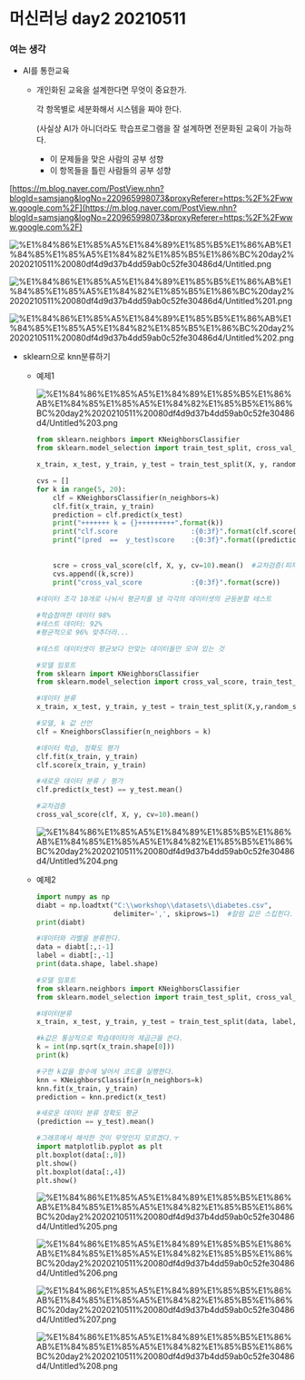 # 머신러닝 day2 20210511

### 여는 생각

- AI를 통한교육
    - 개인화된 교육을 설계한다면 무엇이 중요한가.

        각 항목별로 세분화해서 시스템을 짜야 한다. 

        (사실상 AI가 아니더라도 학습프로그램을 잘 설계하면 전문화된 교육이 가능하다.  

        - 이 문제들을 맞은 사람의 공부 성향
        - 이 항목들을 틀린 사람들의 공부 성향

[https://m.blog.naver.com/PostView.nhn?blogId=samsjang&logNo=220965998073&proxyReferer=https:%2F%2Fwww.google.com%2F](https://m.blog.naver.com/PostView.nhn?blogId=samsjang&logNo=220965998073&proxyReferer=https:%2F%2Fwww.google.com%2F)

![%E1%84%86%E1%85%A5%E1%84%89%E1%85%B5%E1%86%AB%E1%84%85%E1%85%A5%E1%84%82%E1%85%B5%E1%86%BC%20day2%2020210511%20080df4d9d37b4dd59ab0c52fe30486d4/Untitled.png](%E1%84%86%E1%85%A5%E1%84%89%E1%85%B5%E1%86%AB%E1%84%85%E1%85%A5%E1%84%82%E1%85%B5%E1%86%BC%20day2%2020210511%20080df4d9d37b4dd59ab0c52fe30486d4/Untitled.png)

![%E1%84%86%E1%85%A5%E1%84%89%E1%85%B5%E1%86%AB%E1%84%85%E1%85%A5%E1%84%82%E1%85%B5%E1%86%BC%20day2%2020210511%20080df4d9d37b4dd59ab0c52fe30486d4/Untitled%201.png](%E1%84%86%E1%85%A5%E1%84%89%E1%85%B5%E1%86%AB%E1%84%85%E1%85%A5%E1%84%82%E1%85%B5%E1%86%BC%20day2%2020210511%20080df4d9d37b4dd59ab0c52fe30486d4/Untitled%201.png)

![%E1%84%86%E1%85%A5%E1%84%89%E1%85%B5%E1%86%AB%E1%84%85%E1%85%A5%E1%84%82%E1%85%B5%E1%86%BC%20day2%2020210511%20080df4d9d37b4dd59ab0c52fe30486d4/Untitled%202.png](%E1%84%86%E1%85%A5%E1%84%89%E1%85%B5%E1%86%AB%E1%84%85%E1%85%A5%E1%84%82%E1%85%B5%E1%86%BC%20day2%2020210511%20080df4d9d37b4dd59ab0c52fe30486d4/Untitled%202.png)

- sklearn으로 knn분류하기
    - 예제1

        ![%E1%84%86%E1%85%A5%E1%84%89%E1%85%B5%E1%86%AB%E1%84%85%E1%85%A5%E1%84%82%E1%85%B5%E1%86%BC%20day2%2020210511%20080df4d9d37b4dd59ab0c52fe30486d4/Untitled%203.png](%E1%84%86%E1%85%A5%E1%84%89%E1%85%B5%E1%86%AB%E1%84%85%E1%85%A5%E1%84%82%E1%85%B5%E1%86%BC%20day2%2020210511%20080df4d9d37b4dd59ab0c52fe30486d4/Untitled%203.png)

        ```python
        from sklearn.neighbors import KNeighborsClassifier
        from sklearn.model_selection import train_test_split, cross_val_score

        x_train, x_test, y_train, y_test = train_test_split(X, y, random_state =30)  #

        cvs = []
        for k in range(5, 20):
            clf = KNeighborsClassifier(n_neighbors=k)                                           # 1. knn분류와 k를 정의한다. 
            clf.fit(x_train, y_train)                                                           # 2. 데이터 학습시킨다.(데이터와 라벨 전달)
            prediction = clf.predict(x_test)                                                    # 3. 새로운데이터를 학습한다. 
            print("+++++++ k = {}+++++++++".format(k))  
            print("clf.score                  :{0:3f}".format(clf.score(x_train, y_train)))     #4. 학습된 데이터의 정확도를 측정한다.
            print("(pred  ==  y_test)score    :{0:3f}".format((prediction == y_test).mean()))
                                                                                               #에측한 결과값과 답안지 label를 비교
                                                                                               #True 1/ False 0 으로 평균값을 계산
            scre = cross_val_score(clf, X, y, cv=10).mean()  #교차검증(피자10조각) 평균치
            cvs.append((k,scre))
            print("cross_val_score            :{0:3f}".format(scre))
            
        #데이터 조각 10개로 나눠서 평균치를 냄 각각의 데이터셋의 균등분할 테스트

        #학습참여한 데이터 98%
        #테스트 데이터: 92%
        #평균적으로 96% 맞추더라...

        #테스트 데이터셋이 평균보다 안맞는 데이터들만 모여 있는 것
        ```

        ```python
        #모델 임포트
        from sklearn import KNeighborsClassifier
        from sklearn.model_selection import cross_val_score, train_test_split

        #데이터 분류
        x_train, x_test, y_train, y_test = train_test_split(X,y,random_state = 30)

        #모델, k 값 선언
        clf = KneighborsClassifier(n_neighbors = k)

        #데이터 학습, 정확도 평가
        clf.fit(x_train, y_train)
        clf.score(x_train, y_train)

        #새로운 데이터 분류 / 평가
        clf.predict(x_test) == y_test.mean()

        #교차검증
        cross_val_score(clf, X, y, cv=10).mean()
        ```

        ![%E1%84%86%E1%85%A5%E1%84%89%E1%85%B5%E1%86%AB%E1%84%85%E1%85%A5%E1%84%82%E1%85%B5%E1%86%BC%20day2%2020210511%20080df4d9d37b4dd59ab0c52fe30486d4/Untitled%204.png](%E1%84%86%E1%85%A5%E1%84%89%E1%85%B5%E1%86%AB%E1%84%85%E1%85%A5%E1%84%82%E1%85%B5%E1%86%BC%20day2%2020210511%20080df4d9d37b4dd59ab0c52fe30486d4/Untitled%204.png)

    - 예제2

        ```python
        import numpy as np
        diabt = np.loadtxt("C:\\workshop\\datasets\\diabetes.csv",
                           delimiter=',', skiprows=1)  #칼럼 값은 스킵힌다. 
        print(diabt)
        ```

        ```python
        #데이터와 라벨을 분류한다. 
        data = diabt[:,:-1]
        label = diabt[:,-1]
        print(data.shape, label.shape)
        ```

        ```python
        #모델 임포트
        from sklearn.neighbors import KNeighborsClassifier
        from sklearn.model_selection import train_test_split, cross_val_score

        #데이터분류
        x_train, x_test, y_train, y_test = train_test_split(data, label, random_state=30)
        ```

        ```python
        #k값은 통상적으로 학습데이타의 제곱근을 쓴다. 
        k = int(np.sqrt(x_train.shape[0]))
        print(k)
        ```

        ```python
        #구한 k값을 함수에 넣어서 코드를 실행한다. 
        knn = KNeighborsClassifier(n_neighbors=k)
        knn.fit(x_train, y_train)
        prediction = knn.predict(x_test)

        #새로운 데이터 분류 정확도 평균
        (prediction == y_test).mean()

        #그래프에서 해석한 것이 무엇인지 모르겠다.ㅜ
        import matplotlib.pyplot as plt
        plt.boxplot(data[:,0])
        plt.show()
        plt.boxplot(data[:,4])
        plt.show()

        ```

        ![%E1%84%86%E1%85%A5%E1%84%89%E1%85%B5%E1%86%AB%E1%84%85%E1%85%A5%E1%84%82%E1%85%B5%E1%86%BC%20day2%2020210511%20080df4d9d37b4dd59ab0c52fe30486d4/Untitled%205.png](%E1%84%86%E1%85%A5%E1%84%89%E1%85%B5%E1%86%AB%E1%84%85%E1%85%A5%E1%84%82%E1%85%B5%E1%86%BC%20day2%2020210511%20080df4d9d37b4dd59ab0c52fe30486d4/Untitled%205.png)

        ![%E1%84%86%E1%85%A5%E1%84%89%E1%85%B5%E1%86%AB%E1%84%85%E1%85%A5%E1%84%82%E1%85%B5%E1%86%BC%20day2%2020210511%20080df4d9d37b4dd59ab0c52fe30486d4/Untitled%206.png](%E1%84%86%E1%85%A5%E1%84%89%E1%85%B5%E1%86%AB%E1%84%85%E1%85%A5%E1%84%82%E1%85%B5%E1%86%BC%20day2%2020210511%20080df4d9d37b4dd59ab0c52fe30486d4/Untitled%206.png)

        ![%E1%84%86%E1%85%A5%E1%84%89%E1%85%B5%E1%86%AB%E1%84%85%E1%85%A5%E1%84%82%E1%85%B5%E1%86%BC%20day2%2020210511%20080df4d9d37b4dd59ab0c52fe30486d4/Untitled%207.png](%E1%84%86%E1%85%A5%E1%84%89%E1%85%B5%E1%86%AB%E1%84%85%E1%85%A5%E1%84%82%E1%85%B5%E1%86%BC%20day2%2020210511%20080df4d9d37b4dd59ab0c52fe30486d4/Untitled%207.png)

        ![%E1%84%86%E1%85%A5%E1%84%89%E1%85%B5%E1%86%AB%E1%84%85%E1%85%A5%E1%84%82%E1%85%B5%E1%86%BC%20day2%2020210511%20080df4d9d37b4dd59ab0c52fe30486d4/Untitled%208.png](%E1%84%86%E1%85%A5%E1%84%89%E1%85%B5%E1%86%AB%E1%84%85%E1%85%A5%E1%84%82%E1%85%B5%E1%86%BC%20day2%2020210511%20080df4d9d37b4dd59ab0c52fe30486d4/Untitled%208.png)